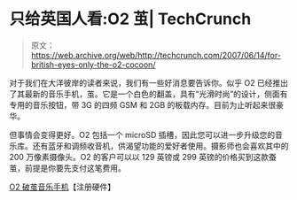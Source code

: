 # 只给英国人看:O2 茧| TechCrunch

> 原文：<https://web.archive.org/web/http://techcrunch.com/2007/06/14/for-british-eyes-only-the-o2-cocoon/>

对于我们在大洋彼岸的读者来说，我们有一些好消息要告诉你。似乎 O2 已经推出了其最新的音乐手机，茧。它是一个白色的翻盖，具有“光滑时尚”的设计，侧面有专用的音乐按钮，带 3G 的四频 GSM 和 2GB 的板载内存。目前为止听起来很豪华。

但事情会变得更好。O2 包括一个 microSD 插槽，因此您可以进一步升级您的音乐库。还有蓝牙和调频收音机，供渴望功能的爱好者使用。摄影师也会喜欢其中的 200 万像素摄像头。O2 的客户可以以 129 英镑或 299 英镑的价格买到这款蚕茧，前提是你要先支付这笔费用。

[O2 破茧音乐手机](https://web.archive.org/web/20140122143927/http://www.reghardware.co.uk/2007/06/14/o2_launches_cocoon/)【注册硬件】